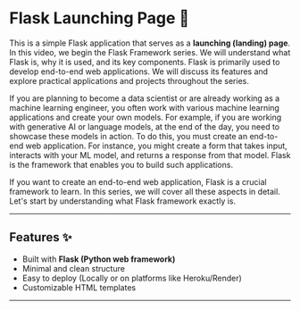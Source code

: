 # Flask Launching Page 🚀

This is a simple Flask application that serves as a **launching (landing) page**.  
In this video, we begin the Flask Framework series. We will understand what Flask is, why it is used, and its key components. Flask is primarily used to develop end-to-end web applications. We will discuss its features and explore practical applications and projects throughout the series.

If you are planning to become a data scientist or are already working as a machine learning engineer, you often work with various machine learning applications and create your own models. For example, if you are working with generative AI or language models, at the end of the day, you need to showcase these models in action. To do this, you must create an end-to-end web application. For instance, you might create a form that takes input, interacts with your ML model, and returns a response from that model. Flask is the framework that enables you to build such applications.

If you want to create an end-to-end web application, Flask is a crucial framework to learn. In this series, we will cover all these aspects in detail. Let's start by understanding what Flask framework exactly is.

---

## Features ✨
- Built with **Flask (Python web framework)**  
- Minimal and clean structure  
- Easy to deploy (Locally or on platforms like Heroku/Render)  
- Customizable HTML templates  

---


